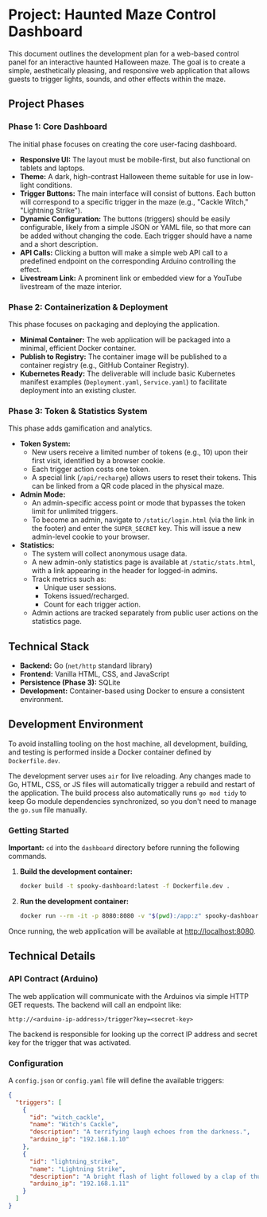 # Project: Haunted Maze Control Dashboard

This document outlines the development plan for a web-based control panel for an interactive haunted Halloween maze. The goal is to create a simple, aesthetically pleasing, and responsive web application that allows guests to trigger lights, sounds, and other effects within the maze.

## Project Phases

### Phase 1: Core Dashboard

The initial phase focuses on creating the core user-facing dashboard.

-   **Responsive UI:** The layout must be mobile-first, but also functional on tablets and laptops.
-   **Theme:** A dark, high-contrast Halloween theme suitable for use in low-light conditions.
-   **Trigger Buttons:** The main interface will consist of buttons. Each button will correspond to a specific trigger in the maze (e.g., "Cackle Witch," "Lightning Strike").
-   **Dynamic Configuration:** The buttons (triggers) should be easily configurable, likely from a simple JSON or YAML file, so that more can be added without changing the code. Each trigger should have a name and a short description.
-   **API Calls:** Clicking a button will make a simple web API call to a predefined endpoint on the corresponding Arduino controlling the effect.
-   **Livestream Link:** A prominent link or embedded view for a YouTube livestream of the maze interior.

### Phase 2: Containerization & Deployment

This phase focuses on packaging and deploying the application.

-   **Minimal Container:** The web application will be packaged into a minimal, efficient Docker container.
-   **Publish to Registry:** The container image will be published to a container registry (e.g., GitHub Container Registry).
-   **Kubernetes Ready:** The deliverable will include basic Kubernetes manifest examples (`Deployment.yaml`, `Service.yaml`) to facilitate deployment into an existing cluster.

### Phase 3: Token & Statistics System

This phase adds gamification and analytics.

-   **Token System:**
    -   New users receive a limited number of tokens (e.g., 10) upon their first visit, identified by a browser cookie.
    -   Each trigger action costs one token.
    -   A special link (`/api/recharge`) allows users to reset their tokens. This can be linked from a QR code placed in the physical maze.
-   **Admin Mode:**
    -   An admin-specific access point or mode that bypasses the token limit for unlimited triggers.
    -   To become an admin, navigate to `/static/login.html` (via the link in the footer) and enter the `SUPER_SECRET` key. This will issue a new admin-level cookie to your browser.
-   **Statistics:**
    -   The system will collect anonymous usage data.
    -   A new admin-only statistics page is available at `/static/stats.html`, with a link appearing in the header for logged-in admins.
    -   Track metrics such as:
        -   Unique user sessions.
        -   Tokens issued/recharged.
        -   Count for each trigger action.
    -   Admin actions are tracked separately from public user actions on the statistics page.

## Technical Stack

- **Backend:** Go (`net/http` standard library)
- **Frontend:** Vanilla HTML, CSS, and JavaScript
- **Persistence (Phase 3):** SQLite
- **Development:** Container-based using Docker to ensure a consistent environment.

## Development Environment

To avoid installing tooling on the host machine, all development, building, and testing is performed inside a Docker container defined by `Dockerfile.dev`.

The development server uses `air` for live reloading. Any changes made to Go, HTML, CSS, or JS files will automatically trigger a rebuild and restart of the application. The build process also automatically runs `go mod tidy` to keep Go module dependencies synchronized, so you don't need to manage the `go.sum` file manually.

### Getting Started

**Important:** `cd` into the `dashboard` directory before running the following commands.

1.  **Build the development container:**
    ```sh
    docker build -t spooky-dashboard:latest -f Dockerfile.dev .
    ```

2.  **Run the development container:**
    ```sh
    docker run --rm -it -p 8080:8080 -v "$(pwd):/app:z" spooky-dashboard:latest
    ```

Once running, the web application will be available at [http://localhost:8080](http://localhost:8080).

## Technical Details

### API Contract (Arduino)

The web application will communicate with the Arduinos via simple HTTP GET requests. The backend will call an endpoint like:

`http://<arduino-ip-address>/trigger?key=<secret-key>`

The backend is responsible for looking up the correct IP address and secret key for the trigger that was activated.

### Configuration

A `config.json` or `config.yaml` file will define the available triggers:

```json
{
  "triggers": [
    {
      "id": "witch_cackle",
      "name": "Witch's Cackle",
      "description": "A terrifying laugh echoes from the darkness.",
      "arduino_ip": "192.168.1.10"
    },
    {
      "id": "lightning_strike",
      "name": "Lightning Strike",
      "description": "A bright flash of light followed by a clap of thunder.",
      "arduino_ip": "192.168.1.11"
    }
  ]
}
```
